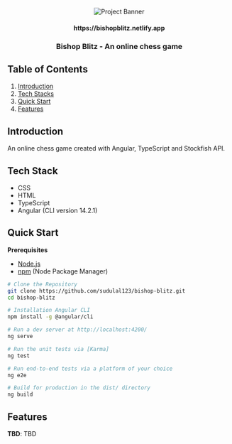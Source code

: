 <div align="center">
  <br />
    <a>
      <img src="https://github.com/sdulal123/chessMe/assets/86375908/fcaa7a1c-2ac0-4640-8bbe-3addd535c1f7" alt="Project Banner">
    </a>
  <br />
  <h4 align="center">https://bishopblitz.netlify.app</h4>
  <h3 align="center">Bishop Blitz - An online chess game</h3>
</div>

## <a name="table">Table of Contents</a>

1. [Introduction](#introduction)
2. [Tech Stacks](#tech-stacks)
3. [Quick Start](#quick-start)
4. [Features](#features)


## <a name="introduction"> Introduction </a>

An online chess game created with Angular, TypeScript and Stockfish API.

## <a name="tech-stacks"> Tech Stack </a>

- CSS
- HTML
- TypeScript
- Angular (CLI version 14.2.1)


## <a name="quick-start"> Quick Start </a>

**Prerequisites**

- [Node.js](https://nodejs.org/en)
- [npm](https://www.npmjs.com/) (Node Package Manager)

```bash
# Clone the Repository
git clone https://github.com/sudulal123/bishop-blitz.git
cd bishop-blitz

# Installation Angular CLI
npm install -g @angular/cli

# Run a dev server at http://localhost:4200/
ng serve

# Run the unit tests via [Karma]
ng test

# Run end-to-end tests via a platform of your choice
ng e2e

# Build for production in the dist/ directory
ng build
```


## <a name="features"> Features </a>

**TBD**: TBD

<!--
5. [To-do](#to-do)

## <a name="to-do"> To-do </a>
- [ ] Page reload
- [ ] Sign-in button with pop-up login dialogue
- [ ] Alternative API to Imagin API for car images  
-->

